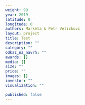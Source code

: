 ```yaml
---
weight: 99
year: 2019
latitude: 0
longitude: 0
authors: Markéta & Petr Veličkovi
layout: project
title: Test
description: ""
category: ""
odkaz_na_navrh: ""
awards: []
media: []
size: ""
price: ""
images: []
investor: ""
visualization: ""

published: false
---
```

